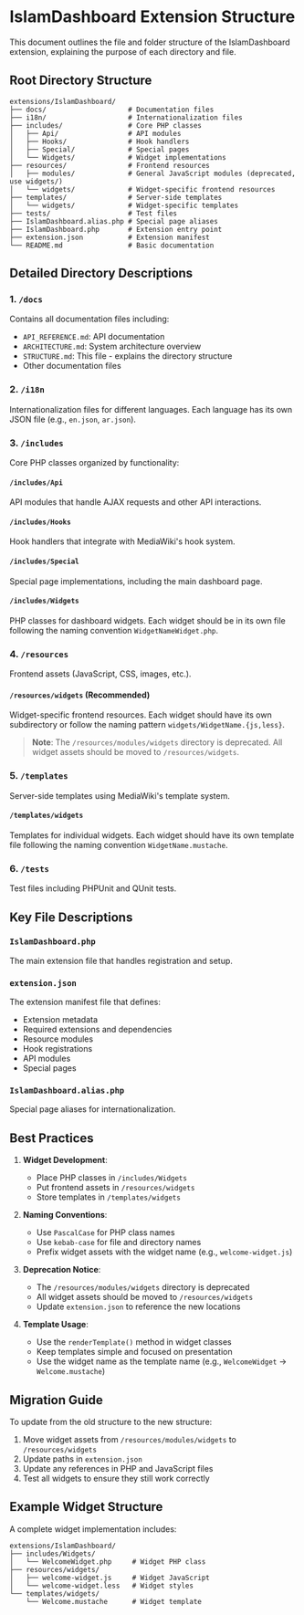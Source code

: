 # IslamDashboard Extension Structure

This document outlines the file and folder structure of the IslamDashboard extension, explaining the purpose of each directory and file.

## Root Directory Structure

```
extensions/IslamDashboard/
├── docs/                    # Documentation files
├── i18n/                    # Internationalization files
├── includes/                # Core PHP classes
│   ├── Api/                 # API modules
│   ├── Hooks/               # Hook handlers
│   ├── Special/             # Special pages
│   └── Widgets/             # Widget implementations
├── resources/               # Frontend resources
│   ├── modules/             # General JavaScript modules (deprecated, use widgets/)
│   └── widgets/             # Widget-specific frontend resources
├── templates/               # Server-side templates
│   └── widgets/             # Widget-specific templates
├── tests/                   # Test files
├── IslamDashboard.alias.php # Special page aliases
├── IslamDashboard.php       # Extension entry point
├── extension.json           # Extension manifest
└── README.md                # Basic documentation
```

## Detailed Directory Descriptions

### 1. `/docs`
Contains all documentation files including:
- `API_REFERENCE.md`: API documentation
- `ARCHITECTURE.md`: System architecture overview
- `STRUCTURE.md`: This file - explains the directory structure
- Other documentation files

### 2. `/i18n`
Internationalization files for different languages. Each language has its own JSON file (e.g., `en.json`, `ar.json`).

### 3. `/includes`
Core PHP classes organized by functionality:

#### `/includes/Api`
API modules that handle AJAX requests and other API interactions.

#### `/includes/Hooks`
Hook handlers that integrate with MediaWiki's hook system.

#### `/includes/Special`
Special page implementations, including the main dashboard page.

#### `/includes/Widgets`
PHP classes for dashboard widgets. Each widget should be in its own file following the naming convention `WidgetNameWidget.php`.

### 4. `/resources`
Frontend assets (JavaScript, CSS, images, etc.).

#### `/resources/widgets` (Recommended)
Widget-specific frontend resources. Each widget should have its own subdirectory or follow the naming pattern `widgets/WidgetName.{js,less}`.

> **Note**: The `/resources/modules/widgets` directory is deprecated. All widget assets should be moved to `/resources/widgets`.

### 5. `/templates`
Server-side templates using MediaWiki's template system.

#### `/templates/widgets`
Templates for individual widgets. Each widget should have its own template file following the naming convention `WidgetName.mustache`.

### 6. `/tests`
Test files including PHPUnit and QUnit tests.

## Key File Descriptions

### `IslamDashboard.php`
The main extension file that handles registration and setup.

### `extension.json`
The extension manifest file that defines:
- Extension metadata
- Required extensions and dependencies
- Resource modules
- Hook registrations
- API modules
- Special pages

### `IslamDashboard.alias.php`
Special page aliases for internationalization.

## Best Practices

1. **Widget Development**:
   - Place PHP classes in `/includes/Widgets`
   - Put frontend assets in `/resources/widgets`
   - Store templates in `/templates/widgets`

2. **Naming Conventions**:
   - Use `PascalCase` for PHP class names
   - Use `kebab-case` for file and directory names
   - Prefix widget assets with the widget name (e.g., `welcome-widget.js`)

3. **Deprecation Notice**:
   - The `/resources/modules/widgets` directory is deprecated
   - All widget assets should be moved to `/resources/widgets`
   - Update `extension.json` to reference the new locations

4. **Template Usage**:
   - Use the `renderTemplate()` method in widget classes
   - Keep templates simple and focused on presentation
   - Use the widget name as the template name (e.g., `WelcomeWidget` → `Welcome.mustache`)

## Migration Guide

To update from the old structure to the new structure:

1. Move widget assets from `/resources/modules/widgets` to `/resources/widgets`
2. Update paths in `extension.json`
3. Update any references in PHP and JavaScript files
4. Test all widgets to ensure they still work correctly

## Example Widget Structure

A complete widget implementation includes:

```
extensions/IslamDashboard/
├── includes/Widgets/
│   └── WelcomeWidget.php     # Widget PHP class
├── resources/widgets/
│   ├── welcome-widget.js     # Widget JavaScript
│   └── welcome-widget.less   # Widget styles
└── templates/widgets/
    └── Welcome.mustache      # Widget template
```
